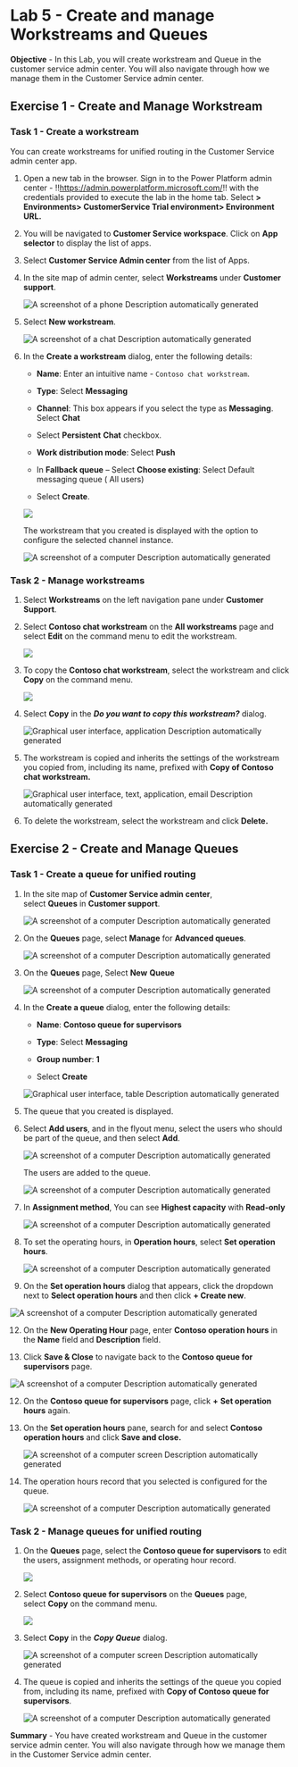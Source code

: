 # Lab 5 - Create and manage Workstreams and Queues

**Objective** - In this Lab, you will create workstream and Queue in the customer service admin center. You will also navigate through how we manage them in the Customer Service admin center.

## Exercise 1 - Create and Manage Workstream

### Task 1 - Create a workstream

You can create workstreams for unified routing in the Customer Service
admin center app.

1.  Open a new tab in the browser. Sign in to the Power Platform admin
    center - !!https://admin.powerplatform.microsoft.com/!! with the
    credentials provided to execute the lab in the home tab. Select **> Environments>
    CustomerService Trial environment> Environment URL.**

2.  You will be navigated to **Customer Service workspace**. Click on **App selector** to display the list of apps.
   
4.  Select **Customer Service Admin center** from the list of Apps.

5.  In the site map of admin center,
    select **Workstreams** under **Customer support**.

    ![A screenshot of a phone Description automatically
generated](./media/media5/image1.png)

6.  Select **New workstream**.

    ![A screenshot of a chat Description automatically
generated](./media/media5/image2.png)

7.  In the **Create a workstream** dialog, enter the following details:

    - **Name**: Enter an intuitive name - `Contoso chat workstream`.

    - **Type**: Select **Messaging**

    - **Channel**: This box appears if you select the type
      as **Messaging**. Select **Chat**

    - Select **Persistent** **Chat** checkbox.

    - **Work distribution mode**: Select **Push** 

    - In **Fallback queue** – Select **Choose existing**: Select Default
      messaging queue ( All users)

    - Select **Create**.
  
    ![](./media/media5/image3.png)
    
    The workstream that you created is displayed with the option to configure the selected channel instance.

    ![A screenshot of a computer Description automatically
generated](./media/media5/image4.png)

### Task 2 - Manage workstreams

1.  Select **Workstreams** on the left navigation pane under **Customer
    Support**.

2.  Select **Contoso chat workstream** on the **All workstreams** page
    and select **Edit** on the command menu to edit the workstream.

    ![](./media/media5/image5.png)

3.  To copy the **Contoso chat workstream**, select the workstream and
    click **Copy** on the command menu.

    ![](./media/media5/image6.png)

4.  Select **Copy** in the ***Do you want to copy this
    workstream?*** dialog.

    ![Graphical user interface, application Description automatically
generated](./media/media5/image7.png)

5.  The workstream is copied and inherits the settings of the workstream
    you copied from, including its name, prefixed with **Copy of Contoso
    chat workstream.**

    ![Graphical user interface, text, application, email Description
automatically generated](./media/media5/image8.png)

6.  To delete the workstream, select the workstream and click
    **Delete.**

## Exercise 2 - Create and Manage Queues

### Task 1 - Create a queue for unified routing

1.  In the site map of **Customer Service admin center**,
    select **Queues** in **Customer support**.

    ![A screenshot of a computer Description automatically
generated](./media/media5/image10.png)

2.  On the **Queues** page, select **Manage** for **Advanced queues**.

    ![A screenshot of a computer Description automatically
generated](./media/media5/image11.png)

3.  On the **Queues** page, Select **New** **Queue**

    ![A screenshot of a computer Description automatically generated](./media/media5/image12.png)

4.  In the **Create a queue** dialog, enter the following details:

    - **Name**: **Contoso queue for supervisors**

    - **Type**: Select **Messaging**

    - **Group number**: **1**

    - Select **Create**

    ![Graphical user interface, table Description automatically generated](./media/media5/image13.png)

5.  The queue that you created is displayed.

6.  Select **Add users**, and in the flyout menu, select the users who
    should be part of the queue, and then select **Add**.

    ![A screenshot of a computer Description automatically
generated](./media/media5/image15.png)
    
    The users are added to the queue.

    ![A screenshot of a computer Description automatically
generated](./media/media5/image14.png)

8.  In **Assignment method**, You can see **Highest capacity** with
    **Read-only**

    ![A screenshot of a computer Description automatically
generated](./media/media5/image16.png)

9.  To set the operating hours, in **Operation hours**, select **Set
    operation hours**.

    ![A screenshot of a computer Description automatically
generated](./media/media5/image17.png)

10.  On the **Set operation hours** dialog that appears, click the
    dropdown next to **Select operation hours** and then click **+
    Create new**.

![A screenshot of a computer Description automatically
generated](./media/media5/image18.png)
    
12.  On the **New Operating Hour** page, enter **Contoso operation
    hours** in the **Name** field and **Description** field.

13.  Click **Save & Close** to navigate back to the **Contoso queue for
    supervisors** page.

![A screenshot of a computer Description automatically
generated](./media/media5/image19.png)

12. On the **Contoso queue for supervisors** page, click **+** **Set
    operation hours** again.

13. On the **Set operation hours** pane, search for and select **Contoso
    operation hours** and click **Save and close.**

    ![A screenshot of a computer screen Description automatically
generated](./media/media5/image20.png)

14. The operation hours record that you selected is configured for the
    queue.

    ![A screenshot of a computer Description automatically
generated](./media/media5/image21.png)

### Task 2 - Manage queues for unified routing

1.  On the **Queues** page, select the **Contoso queue for supervisors**
    to edit the users, assignment methods, or operating hour record.

    ![](./media/media5/image22.png)

2.  Select **Contoso queue for supervisors** on the **Queues** page,
    select **Copy** on the command menu.

    ![](./media/media5/image23.png)

3.  Select **Copy** in the ***Copy Queue*** dialog.

    ![A screenshot of a computer screen Description automatically
generated](./media/media5/image24.png)

4.  The queue is copied and inherits the settings of the queue you
    copied from, including its name, prefixed with **Copy of Contoso
    queue for supervisors**.

    ![A screenshot of a computer Description automatically
generated](./media/media5/image25.png)


**Summary** - You have created workstream and Queue in the customer service admin center. You will also navigate through how we manage them in the Customer Service admin center.
